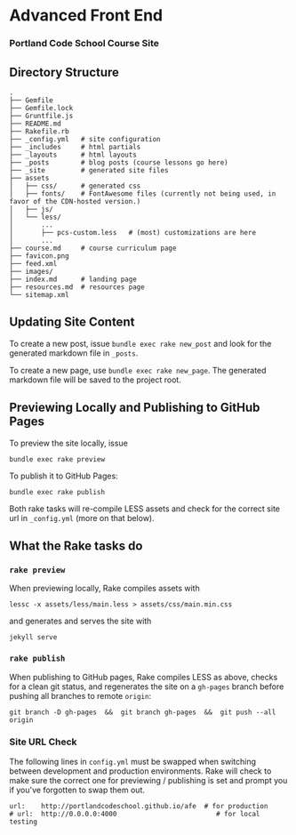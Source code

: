 Advanced Front End
=======================
### Portland Code School Course Site


Directory Structure
--------------------
```
.
├── Gemfile
├── Gemfile.lock
├── Gruntfile.js
├── README.md
├── Rakefile.rb
├── _config.yml   # site configuration
├── _includes     # html partials
├── _layouts      # html layouts
├── _posts        # blog posts (course lessons go here)
├── _site         # generated site files
├── assets
│   ├── css/      # generated css
│   ├── fonts/    # FontAwesome files (currently not being used, in favor of the CDN-hosted version.)
│   ├── js/
│   └── less/
│       ...
│       ├── pcs-custom.less   # (most) customizations are here
│       ...
├── course.md     # course curriculum page
├── favicon.png   
├── feed.xml
├── images/
├── index.md      # landing page
├── resources.md  # resources page
└── sitemap.xml
```

Updating Site Content
---------------------

To create a new post, issue `bundle exec rake new_post` and look for the generated markdown file in `_posts`.

To create a new page, use `bundle exec rake new_page`. The generated markdown file will be saved to the project root.


Previewing Locally and Publishing to GitHub Pages
--------------------------------------------------

To preview the site locally, issue
```
bundle exec rake preview
```

To publish it to GitHub Pages:
```
bundle exec rake publish
```

Both rake tasks will re-compile LESS assets and check for the correct site url in `_config.yml` (more on that below).


What the Rake tasks do
-----------------------

### `rake preview`

When previewing locally, Rake compiles assets with
```
lessc -x assets/less/main.less > assets/css/main.min.css
```

and generates and serves the site with
```
jekyll serve
```

### `rake publish`

When publishing to GitHub pages, Rake compiles LESS as above, checks for a clean git status, and regenerates the site on a `gh-pages` branch before pushing all branches to remote `origin`:
```
git branch -D gh-pages  &&  git branch gh-pages  &&  git push --all origin
```

### Site URL Check
The following lines in `config.yml` must be swapped when switching between development and production environments. Rake will check to make sure the correct one for previewing / publishing is set and prompt you if you've forgotten to swap them out.

```
url:    http://portlandcodeschool.github.io/afe  # for production
# url:  http://0.0.0.0:4000                         # for local testing
```
